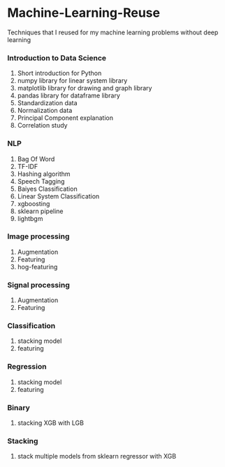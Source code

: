 # Machine-Learning-Reuse
Techniques that I reused for my machine learning problems without deep learning

### Introduction to Data Science
1. Short introduction for Python
2. numpy library for linear system library
3. matplotlib library for drawing and graph library
4. pandas library for dataframe library
5. Standardization data
6. Normalization data
7. Principal Component explanation
8. Correlation study

### NLP
1. Bag Of Word
2. TF-IDF
3. Hashing algorithm
4. Speech Tagging
5. Baiyes Classification
6. Linear System Classification
7. xgboosting
8. sklearn pipeline
9. lightbgm

### Image processing
1. Augmentation
2. Featuring
3. hog-featuring

### Signal processing
1. Augmentation
2. Featuring

### Classification
1. stacking model
2. featuring

### Regression
1. stacking model
2. featuring

### Binary
1. stacking XGB with LGB

### Stacking
1. stack multiple models from sklearn regressor with XGB
